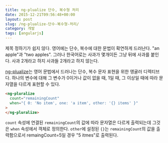 ```yaml
---
title: ng-plualize 단수, 복수형 처리
date: 2015-12-21T09:56:48+00:00
layout: post
slug: /ng-plualize-단수-복수형-처리/
category: 개발
tags: [angularjs]
---
```


제목 정하기가 쉽지 않다. 영어에는 단수, 복수에 대한 문법이 확연하게 드러난다. "an apple"과 "two apples". 그러나 한국어로는 사과가 몇개이든 그냥 뒤에 사과를 붙인다. 사과 2개라고 하지 사과들 2개라고 하지 않는다.

[ng-plualize](https://docs.angularjs.org/api/ng/directive/ngPluralize)는 영어 문법에서 드러나는 단수, 복수 문자 표현을 위한 앵귤러 디렉티브다. 하나의 변수에 대해 그 변수가 0이거나 값이 없을 때, 1일 때, 그 이상일 때에 따라 문자열을 다르게 표현할 수 있다.

```html
<ng-pluralize
  count="remainingCount"
  when="{ 0: 'No item', one: 'a item', other: '{} items' }"
>
</ng-pluralize>
```

`count` 속성에 연결된 `remainingCount`의 값에 따라 문자열은 다르게 출력되는데 그것은 `when` 속성에서 객체로 정의한다. `other`에 설정된 `{}`는 `remainingCount`의 값을 출력함으로서 remaingCount=5일 경우 "5 itmes"로 출력된다.
